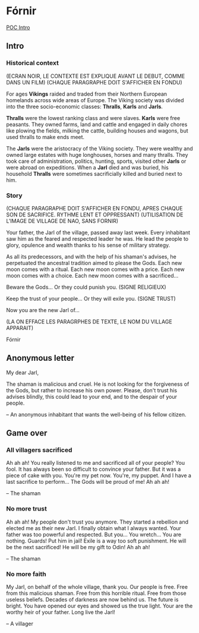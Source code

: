 
# Fórnir

[POC Intro](https://docs.google.com/presentation/d/1ZCkr0u8ynyOgFx9D4Ac0lVG54liEUE9tqDai44rtQng/edit#slide=id.g462a640950_1_12)

## Intro

### Historical context

(ECRAN NOIR, LE CONTEXTE EST EXPLIQUE AVANT LE DEBUT, COMME DANS UN FILM)
(CHAQUE PARAGRAPHE DOIT S'AFFICHER EN FONDU)

For ages **Vikings** raided and traded from their Northern European homelands across wide areas of Europe. The Viking society was divided into the three socio-economic classes: **Thralls**, **Karls** and **Jarls**.

**Thralls** were the lowest ranking class and were slaves. **Karls** were free peasants. They owned farms, land and cattle and engaged in daily chores like plowing the fields, milking the cattle, building houses and wagons, but used thralls to make ends meet.

The **Jarls** were the aristocracy of the Viking society. They were wealthy and owned large estates with huge longhouses, horses and many thralls. They took care of administration, politics, hunting, sports, visited other **Jarls** or were abroad on expeditions. When a **Jarl** died and was buried, his household **Thralls** were sometimes sacrificially killed and buried next to him.

### Story

(CHAQUE PARAGRAPHE DOIT S'AFFICHER EN FONDU, APRES CHAQUE SON DE SACRIFICE. RYTHME LENT ET OPPRESSANT)
(UTILISATION DE L'IMAGE DE VILLAGE DE NAO, SANS FORNIR)

Your father, the Jarl of the village, passed away last week. Every inhabitant saw him as the feared and respected leader he was. He lead the people to glory, opulence and wealth thanks to his sense of military strategy.

As all its predecessors, and with the help of his shaman's advises, he perpetuated the ancestral tradition aimed to please the Gods. Each new moon comes with a ritual. Each new moon comes with a price. Each new moon comes with a choice. Each new moon comes with a sacrificed...

Beware the Gods... Or they could punish you. (SIGNE RELIGIEUX)

Keep the trust of your people... Or they will exile you. (SIGNE TRUST)

Now you are the new Jarl of...

(LA ON EFFACE LES PARAGRPHES DE TEXTE, LE NOM DU VILLAGE APPARAIT)

Fórnir

## Anonymous letter

My dear Jarl,

The shaman is malicious and cruel. He is not looking for the forgiveness of the Gods, but rather to increase his own power. Please, don't trust his advises blindly, this could lead to your end, and to the despair of your people.

– An anonymous inhabitant that wants the well-being of his fellow citizen.

## Game over

### All villagers sacrificed

Ah ah ah! You really listened to me and sacrificed all of your people? You fool. It has always been so difficult to convince your father. But it was a piece of cake with you. You're my pet now. You're, my puppet. And I have a last sacrifice to perform... The Gods will be proud of me! Ah ah ah!

– The shaman

### No more trust

Ah ah ah! My people don't trust you anymore. They started a rebellion and elected me as their new Jarl. I finally obtain what I always wanted. Your father was too powerful and respected. But you... You wretch... You are nothing. Guards! Put him in jail! Exile is a way too soft punishment. He will be the next sacrificed! He will be my gift to Odin! Ah ah ah!

– The shaman

### No more faith

My Jarl, on behalf of the whole village, thank you. Our people is free. Free from this malicious shaman. Free from this horrible ritual. Free from those useless beliefs. Decades of darkness are now behind us. The future is bright. You have opened our eyes and showed us the true light. Your are the worthy heir of your father. Long live the Jarl!

– A villager

